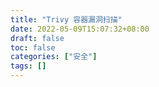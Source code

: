 ```yaml
---
title: "Trivy 容器漏洞扫描"
date: 2022-05-09T15:07:32+08:00
draft: false
toc: false
categories: ["安全"]
tags: []
---
```


